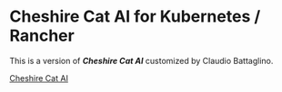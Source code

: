 <!--- app-name: Cheshire Cat AI -->

# Cheshire Cat AI for Kubernetes / Rancher

This is a version of ***Cheshire Cat AI*** customized by Claudio Battaglino.

[Cheshire Cat AI](https://cheshirecat.ai/)


